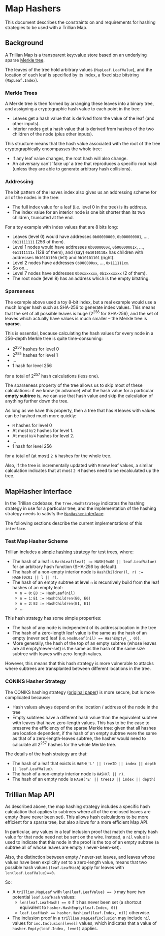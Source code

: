 # Map Hashers

This document describes the constraints on and requirements for hashing
strategies to be used with a Trillian Map.

## Background

A Trillian Map is a transparent key:value store based on an underlying sparse
[Merkle tree](https://en.wikipedia.org/wiki/Merkle_tree).

The leaves of the tree hold arbitrary values (`MapLeaf.LeafValue`), and the
location of each leaf is specified by its index, a fixed size bitstring
(`MapLeaf.Index`).

### Merkle Trees

A Merkle tree is then formed by arranging these leaves into a binary tree, and
assigning a cryptographic hash value to each point in the tree:
 - Leaves get a hash value that is derived from the value of the leaf (and other
   inputs).
 - Interior nodes get a hash value that is derived from hashes of the two
   children of the node (plus other inputs).

This structure means that the hash value associated with the root of the tree
cryptographically encompasses the whole tree:
 - If any leaf value changes, the root hash will also change.
 - An adversary can't 'fake up' a tree that reproduces a specific root hash
   (unless they are able to generate arbitrary hash collisions).

### Addressing

The bit pattern of the leaves index also gives us an addressing scheme for all
of the nodes in the tree:
 - The full index value for a leaf (i.e. level 0 in the tree) is its address.
 - The index value for an interior node is one bit shorter than its two
   children, truncated at the end.

For a toy example with index values that are 8 bits long:
 - Leaves (level 0) would have addresses `0b00000000`, `0b000000001`, &hellip;,
   `0b11111111` (256 of them).
 - Level 1 nodes would have addresses `0b0000000x`, `0b00000001x`, &hellip;,
   `0b1111111x` (128 of them), and (say) `0b1010110x` has children with
   addresses `0b10101100` (left) and `0b10101101` (right).
 - Level 2 nodes have addresses `0b000000xx`, &hellip;, `0x111111xx`.
 - So on&hellip;
 - Level 7 nodes have addresses `0b0xxxxxxx`, `0b1xxxxxxx` (2 of them).
 - The root node (level 8) has an address which is the empty bitstring.

### Sparseness

The example above used a toy 8-bit index, but a real example would use a much
longer hash such as SHA-256 to generate index values.  This means that the set
of all possible leaves is huge (2<sup>256</sup> for SHA-256), and the set of
leaves which actually have values is much smaller &ndash; the Merkle tree is
**sparse**.

This is essential, because calculating the hash values for every node in a
256-depth Merkle tree is quite time-consuming:
 - 2<sup>256</sup> hashes for level 0
 - 2<sup>255</sup> hashes for level 1
 - &hellip;
 - 1 hash for level 256

for a total of 2<sup>257</sup> hash calculations (less one).

The sparseness property of the tree allows us to skip most of these
calculations: if we know (in advance) what the hash value for a particular **empty
subtree** is, we can use that hash value and skip the calculation of anything
further down the tree.

As long as we have this property, then a tree that has **`N`** leaves with values
can be hashed much more quickly:
 - `N` hashes for level 0
 - At most `N/2` hashes for level 1.
 - At most `N/4` hashes for level 2.
 - &hellip;
 - 1 hash for level 256

for a total of (at most) `2 N` hashes for the whole tree.

Also, if the tree is incrementally updated with `M` new leaf values, a similar
calculation indicates that at most `2 M` hashes need to be recalculated up the
tree.


## MapHasher Interface

In the Trillian codebase, the `Tree.HashStrategy` indicates the hashing strategy
in use for a particular tree, and the implementation of the hashing strategy needs
to satisfy the [`MapHasher` interface](../merkle/hashers/tree_hasher.go).

The following sections describe the current implementations of this `interface`.

### Test Map Hasher Scheme

Trillian includes a [simple hashing strategy](../merkle/maphasher/maphasher.go)
for test trees, where:
 - The hash of a leaf is `HashLeaf(leaf) := HASH(0x00 || leaf.LeafValue)` for an arbitrary hash
   function (SHA-256 by default).
 - The hash of a non-empty interior node is `HashChildren(l, r) := HASH(0x01 || l || r)`.
 - The hash of an empty subtree at level `n` is recursively build from the leaf
   hashes of an empty leaf:
     - `n = 0`: `E0 := HashLeaf(nil)`
     - `n = 1`: `E1 := HashChildren(E0, E0)`
     - `n = 2`: `E2 := HashChildren(E1, E1)`
     - &hellip;

This hash strategy has some simple properties:
 - The hash of any node is independent of its address/location in the tree
 - The hash of a zero-length leaf value is the same as the hash of an
   empty (never set) leaf (i.e. `HashLeaf(nil) == HashEmpty(_, 0)`).
 - More generally, the hash of the top of an empty subtree (whose leaves are all
   empty/never-set) is the same as the hash of the same size subtree with leaves
   with zero-length values.

However, this means that this hash strategy is more vulnerable to attacks where
subtrees are transplanted between different locations in the tree.

### CONIKS Hasher Strategy

The CONIKS hashing strategy
([original paper](https://www.usenix.org/system/files/conference/usenixsecurity15/sec15-paper-melara.pdf))
is more secure, but is more complicated because:
 - Hash values always depend on the location / address of the node in the tree
 - Empty subtrees have a different hash value than the equivalent subtree with
   leaves that have zero-length values.  This has to be the case to preserve the
   efficiency of the sparse Merkle tree: given that all hashes are location
   dependent, if the hash of an empty subtree were the same as that of a
   zero-length-leaves subtree, the hasher would need to calculate all
   2<sup>257</sup> hashes for the whole Merkle tree.

The details of the hash strategy are that:
 - The hash of a leaf that exists is `HASH('L' || treeID || index || depth ||
   leaf.LeafValue)`.
 - The hash of a non-empty interior node is `HASH(l || r)`.
 - The hash of an empty node is `HASH('E' || treeID || index || depth)`

## Trillian Map API

As described above, the map hashing strategy includes a specific hash calculation
that applies to subtrees where all of the enclosed leaves are empty (have never
been set).  This allows hash calculations to be more efficient for a sparse
tree, but also allows for a more efficient Map API.

In particular, any values in a leaf inclusion proof that match the empty hash
value for that node need not be sent on the wire.  Instead, a `nil` value is used
to indicate that this node in the proof is the top of an empty subtree (a
subtree all of whose leaves are empty / never-been-set).

Also, the distinction between empty / never-set leaves, and leaves whose values
have been explicitly set to a zero-length value, means that two possible hash
values (`leaf.LeafHash`) apply for leaves with `len(leaf.LeafValue)==0`.

So:
 - A `trillian.MapLeaf` with `len(leaf.LeafValue) == 0` may have two potential
   `leaf.LeafHash` values:
     - `len(leaf.LeafHash) == 0` if it has never been set (a shortcut equivalent to
       `hasher.HashEmpty(leaf.Index, 0)`)
     - `leaf.LeafHash == hasher.HashLeaf(leaf.Index, nil)` otherwise.
 - The inclusion proof in a `trillian.MapLeafInclusion` may include `nil` values
   for `inc.Inclusion[level]` values, which indicates that a value of
   `hasher.Empty(leaf.Index, level)` applies.
